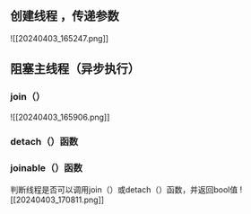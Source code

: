 ## 创建线程 ，传递参数
![[20240403_165247.png]]

## 阻塞主线程（异步执行）
### join（）
![[20240403_165906.png]]
### detach（）函数


### joinable（）函数
判断线程是否可以调用join（）或detach（）函数，并返回bool值
![[20240403_170811.png]]

